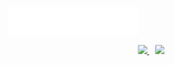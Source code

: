 <img src="images/svg/header_en.svg" alt="nirajgirixd"></img>

<center>
  <div>
    <a href="https://twitter.com/nirajgirixd">
      <img width="30px" src="https://www.vectorlogo.zone/logos/twitter/twitter-official.svg" />
    </a>&ensp;
    <a href="https://www.linkedin.com/in/nirajgirixd/">
      <img width="30px" src="https://www.vectorlogo.zone/logos/linkedin/linkedin-icon.svg" />
    </a>
  </div>
<!--   <div>
    Niraj Giri
  </div> -->
</center>
